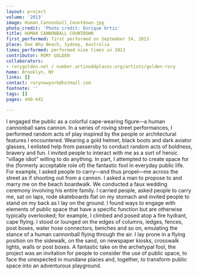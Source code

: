 ```yaml
---
layout: project
volume: '2013'
image: Human_Cannonball_Countdown.jpg
photo_credit: 'Photo credit: Enrique Ortiz'
title: HUMAN CANNONBALL COUNTDOWN
first_performed: first performed on September 14, 2013
place: Dee Why Beach, Sydney, Australia
times_performed: performed nine times in 2013
contributor: RORY GOLDEN
collaborators:
- rorygolden.net / number.artinoddplaces.org/artists/golden-rory
home: Brooklyn, NY
links: []
contact: rorynewyork@hotmail.com
footnote: ''
tags: []
pages: 440-441

---
```


I engaged the public as a colorful cape-wearing figure—a human cannonball sans cannon. In a series of roving street performances, I performed random acts of play inspired by the people or architectural features I encountered. Wearing a gold helmet, black boots and dark aviator glasses, I enlisted help from passersby to conduct random acts of boldness, bravery and fun. I invited people to interact with me as a sort of heroic “village idiot” willing to do anything. In part, I attempted to create space for the (formerly acceptable role of) the fantastic fool in everyday public life. For example, I asked people to carry—and thus propel—me across the street as if shooting out from a cannon. I asked a man to propose to and marry me on the beach boardwalk. We conducted a faux wedding ceremony involving his entire family. I carried people, asked people to carry me, sat on laps, rode skateboards flat on my stomach and invited people to stand on my back as I lay on the ground. I found ways to engage with elements of public space that have a specific function but are otherwise typically overlooked; for example, I climbed and posed atop a fire hydrant, cape flying. I stood or lounged on the edges of columns, ledges, fences, post boxes, water hose connectors, benches and so on, emulating the stance of a human cannonball flying through the air. I lay prone in a flying position on the sidewalk, on the sand, on newspaper kiosks, crosswalk lights, walls or post boxes. A fantastic take on the archetypal fool, the project was an invitation for people to consider the use of public space, to face the unexpected in mundane places and, together, to transform public space into an adventurous playground.
